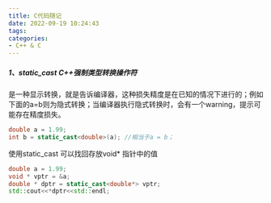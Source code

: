 ```yaml
---
title: C代码随记
date: 2022-09-19 10:24:43
tags:
categories:
- C++ & C
---
```


##### 1、static_cast C++强制类型转换操作符 

是一种显示转换，就是告诉编译器，这种损失精度是在已知的情况下进行的；例如下面的a=b则为隐式转换；当编译器执行隐式转换时，会有一个warning，提示可能存在精度损失。<!--more-->

```c++
double a = 1.99;
int b = static_cast<double>(a); //相当于a = b；
```

使用static_cast 可以找回存放void* 指针中的值

```c++
double a = 1.99;
void * vptr = &a;
double * dptr = static_cast<double*> vptr;
std::cout<<*dptr<<std::endl;
```

